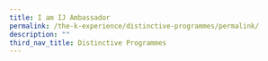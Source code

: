```yaml
---
title: I am IJ Ambassador
permalink: /the-k-experience/distinctive-programmes/permalink/
description: ""
third_nav_title: Distinctive Programmes
---
```

